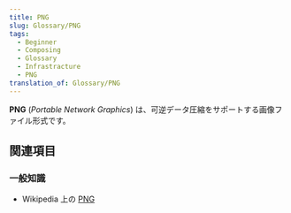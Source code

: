 ```yaml
---
title: PNG
slug: Glossary/PNG
tags:
  - Beginner
  - Composing
  - Glossary
  - Infrastracture
  - PNG
translation_of: Glossary/PNG
---
```

<p><strong>PNG</strong> (<em>Portable Network Graphics</em>) は、可逆データ圧縮をサポートする画像ファイル形式です。</p>

<h2 id="関連項目">関連項目</h2>

<h3 id="一般知識">一般知識</h3>

<ul>
 <li>Wikipedia 上の <a href="https://ja.wikipedia.org/wiki/Portable_Network_Graphics">PNG</a></li>
</ul>
